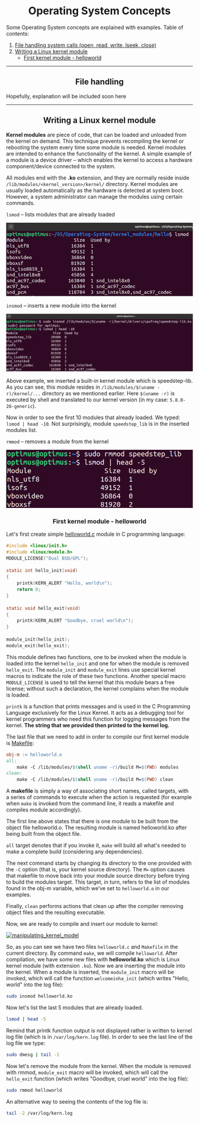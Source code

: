 <h1 align="center">Operating System Concepts</h1>

Some Operating System concepts are explained with examples. Table of contents:

1. <a href="#file-handling">File handling system calls (open, read, write, lseek, close)</a>
2. <a href="#kernel-modules">Writing a Linux kernel module</a>
    - <a href="#first-module">First kernel module - helloworld</a>
   
<hr>
<h2 id="file-handling" align="center">File handling</h2>

Hopefully, explanation will be included soon here

<hr>
<h2 id="kernel-modules" align="center">Writing a Linux kernel module</h2> 

**Kernel modules** are piece of code, that can be loaded and
unloaded from the kernel on demand. This technique prevents recompiling the kernel or rebooting the system every time some module is needed. Kernel modules are intended to enhance the functionality of the kernel. A simple example of a module is a device driver – which enables the kernel to access a hardware component/device connected to the system.

All modules end with the **.ko** extension, and they are normally reside inside `/lib/modules/<kernel_version>/kernel/` directory. Kernel modules are usually loaded automatically as the hardware is detected at system boot. However, a system administrator can manage the modules using certain commands.

`lsmod` – lists modules that are already loaded

<a href="https://raw.githubusercontent.com/mirodil1999/Operating-System/main/kernel_modules/hello/lsmod.png">![lsmod](https://raw.githubusercontent.com/mirodil1999/Operating-System/main/kernel_modules/hello/lsmod.png)</a>

`insmod` – inserts a new module into the kernel

<a href="https://raw.githubusercontent.com/mirodil1999/Operating-System/main/kernel_modules/hello/insmod.png">![insmod](https://raw.githubusercontent.com/mirodil1999/Operating-System/main/kernel_modules/hello/insmod.png)</a>

Above example, we inserted a built-in kernel module which is speedstep-lib. As you can see, this module resides in `/lib/modules/$(uname -r)/kernel/...` directory as we mentioned earlier. Here `$(uname -r)` is executed by shell and translated to our kernel version (in my case: `5.8.0-26-generic`).

Now in order to see the first 10 modules that already loaded. We typed: `lsmod | head -10`. Not surprisingly, module `speedstep_lib` is in the inserted modules list.

`rmmod` – removes a module from the kernel

<a href="https://raw.githubusercontent.com/mirodil1999/Operating-System/main/kernel_modules/hello/rmmod.png">![rmmod](https://raw.githubusercontent.com/mirodil1999/Operating-System/main/kernel_modules/hello/rmmod.png)</a>

<h3 id="first-module" align="center">First kernel module - helloworld</h3>

Let's first create simple <a href="https://github.com/mirodil1999/Operating-System/blob/main/kernel_modules/hello/helloworld.c" target="_blank">helloworld.c</a> module in C programming language:

```C
#include <linux/init.h>
#include <linux/module.h>
MODULE_LICENSE("Dual BSD/GPL");

static int hello_init(void)
{
    printk(KERN_ALERT "Hello, world\n");
    return 0;
}

static void hello_exit(void)
{
    printk(KERN_ALERT "Goodbye, cruel world\n");
}

module_init(hello_init);
module_exit(hello_exit);
```

This module defines two functions, one to be invoked when the module is loaded into the kernel `hello_init` and one for when the module is removed `hello_exit`. The `module_init` and `module_exit` lines use special kernel macros to indicate the role of these two functions. Another special macro `MODULE_LICENSE` is used to tell the kernel that this module bears a free license; without such a declaration, the kernel complains when the module is loaded.

`printk` is a function that prints messages and is used in
the C Programming Language exclusively for the Linux
Kernel. It acts as a debugging tool for kernel programmers who need this function for logging messages from the kernel. **The string that we provided then printed to the kernel log.**

The last file that we need to add in order to compile our first kernel module is <a href="https://github.com/mirodil1999/Operating-System/blob/main/kernel_modules/hello/Makefile" target="_blank">Makefile</a>:

```Makefile
obj-m := helloworld.o
all:
	make -C /lib/modules/$(shell uname -r)/build M=$(PWD) modules
clean:
	make -C /lib/modules/$(shell uname -r)/build M=$(PWD) clean
````
A **makefile** is simply a way of associating short names, called targets, with a series of commands to execute when the action is requested (for example when `make` is invoked from the command line, it reads a makefile and compiles module accordingly).

The first line above states that there is one module to be built from the object file helloworld.o. The resulting module is named helloworld.ko after being built from the object file.

`all` target denotes that if you invoke it, `make` will build all what's needed to make a complete build (considering any dependencies).

The next command starts by changing its directory to the one provided with the `-C` option (that is, your kernel source directory). The `M=` option causes that makefile to move back into your module source directory before trying to build the modules target. This target, in turn, refers to the list of modules found in the obj-m variable, which we’ve set to `helloworld.o` in our examples.

Finally, `clean` performs actions that clean up after the compiler removing object files and the resulting executable.

Now, we are ready to compile and insert our module to kernel:

<a href="https://raw.githubusercontent.com/mirodil1999/Operating-System/main/kernel_modules/hello/manipulating_kernel_model.png">![manipulating_kernel_model](https://raw.githubusercontent.com/mirodil1999/Operating-System/main/kernel_modules/hello/manipulating_kernel_model.png)</a>

So, as you can see we have two files `helloworld.c` and `Makefile` in the current directory. By command `make`, we will compile `helloworld`. After compilation, we have some new files with **helloworld.ko** which is Linux kernel module (with extension `.ko`). Now we are inserting the module into the kernel. When a module is inserted, the `module_init` macro will be invoked, which will call the function `welcomeinha_init` (which writes "Hello, world" into the log file):

```bash
sudo insmod helloworld.ko
```
Now let's list the last 5 modules that are already loaded.

```bash
lsmod | head -5
```

Remind that printk function output is not displayed rather is written to kernel log file (which is in `/var/log/kern.log` file). In order to see the last line of the log file we type:
```bash
sudo dmesg | tail -1
```

Now let's remove the module from the kernel. When the module is removed with rmmod, `module_exit` macro will be invoked, which will call the `hello_exit` function (which writes "Goodbye, cruel world" into the log file):

```bash
sudo rmmod helloworld
```

An alternative way to seeing the contents of the log file is:
```bash
tail -2 /var/log/kern.log
```
